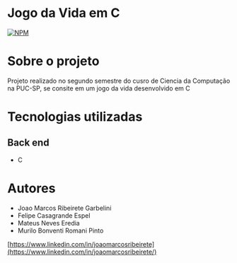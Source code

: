 # Jogo da Vida em C
[![NPM](https://img.shields.io/npm/l/react)](https://github.com/joaomarcosribeiretee/JogoDaVida_LPH/blob/main/LICENSE) 

# Sobre o projeto

Projeto realizado no segundo semestre do cusro de Ciencia da Computação na PUC-SP, se consite em um jogo da vida desenvolvido em C

# Tecnologias utilizadas
## Back end
- C 

# Autores

- Joao Marcos Ribeirete Garbelini
- Felipe Casagrande Espel
- Mateus Neves Eredia
- Murilo Bonventi Romani Pinto

[https://www.linkedin.com/in/joaomarcosribeirete](https://www.linkedin.com/in/joaomarcosribeirete/)
